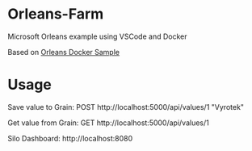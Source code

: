 # Orleans-Farm
Microsoft Orleans example using VSCode and Docker

Based on [Orleans Docker Sample](https://github.com/dotnet/orleans/tree/master/Samples/2.0/docker-aspnet-core)

# Usage
Save value to Grain: POST http://localhost:5000/api/values/1 "Vyrotek"

Get value from Grain: GET http://localhost:5000/api/values/1

Silo Dashboard: http://localhost:8080
